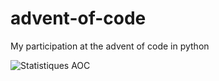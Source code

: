 # advent-of-code

My participation at the advent of code in python

![Statistiques AOC](https://aoc-stats.vercel.app/api/card?username=mbido&totalStars=118&currentYearStars=14&currentDay76&completedDays=7&currentYear=2024)